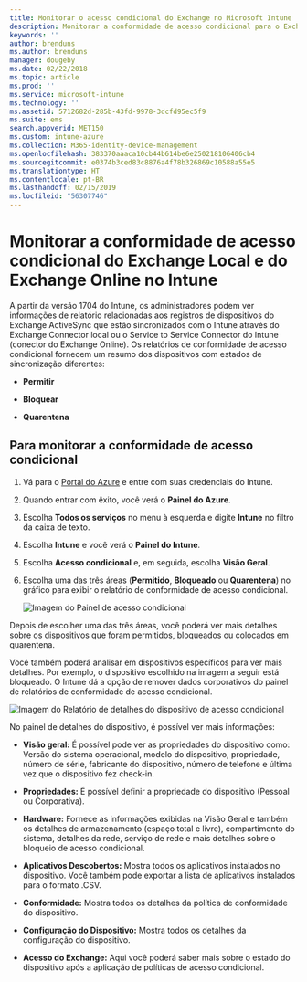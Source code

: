 ```yaml
---
title: Monitorar o acesso condicional do Exchange no Microsoft Intune | Microsoft Intune
description: Monitorar a conformidade de acesso condicional para o Exchange local e o Exchange Online por meio do Portal do Azure no Intune.
keywords: ''
author: brenduns
ms.author: brenduns
manager: dougeby
ms.date: 02/22/2018
ms.topic: article
ms.prod: ''
ms.service: microsoft-intune
ms.technology: ''
ms.assetid: 5712682d-285b-43fd-9978-3dcfd95ec5f9
ms.suite: ems
search.appverid: MET150
ms.custom: intune-azure
ms.collection: M365-identity-device-management
ms.openlocfilehash: 383370aaaca10cb44b614be6e250218106406cb4
ms.sourcegitcommit: e0374b3ced83c8876a4f78b326869c10588a55e5
ms.translationtype: HT
ms.contentlocale: pt-BR
ms.lasthandoff: 02/15/2019
ms.locfileid: "56307746"
---
```

# <a name="monitor-conditional-access-compliance-for-on-premises-exchange-and-exchange-online-in-intune"></a>Monitorar a conformidade de acesso condicional do Exchange Local e do Exchange Online no Intune

A partir da versão 1704 do Intune, os administradores podem ver informações de relatório relacionadas aos registros de dispositivos do Exchange ActiveSync que estão sincronizados com o Intune através do Exchange Connector local ou o Service to Service Connector do Intune (conector do Exchange Online). Os relatórios de conformidade de acesso condicional fornecem um resumo dos dispositivos com estados de sincronização diferentes:

-   **Permitir**

-   **Bloquear**

-   **Quarentena**

## <a name="to-monitor-conditional-access-compliance"></a>Para monitorar a conformidade de acesso condicional

1.  Vá para o [Portal do Azure](https://portal.azure.com/) e entre com suas credenciais do Intune.

2.  Quando entrar com êxito, você verá o **Painel do Azure**.

3.  Escolha **Todos os serviços** no menu à esquerda e digite **Intune** no filtro da caixa de texto.

4.  Escolha **Intune** e você verá o **Painel do Intune**.

5.  Escolha **Acesso condicional** e, em seguida, escolha **Visão Geral**.

6.  Escolha uma das três áreas (**Permitido**, **Bloqueado** ou **Quarentena**) no gráfico para exibir o relatório de conformidade de acesso condicional.

    ![Imagem do Painel de acesso condicional](./media/CA-reporting-intune-1.png)

Depois de escolher uma das três áreas, você poderá ver mais detalhes sobre os dispositivos que foram permitidos, bloqueados ou colocados em quarentena.

Você também poderá analisar em dispositivos específicos para ver mais detalhes. Por exemplo, o dispositivo escolhido na imagem a seguir está bloqueado. O Intune dá a opção de remover dados corporativos do painel de relatórios de conformidade de acesso condicional.

![Imagem do Relatório de detalhes do dispositivo de acesso condicional](./media/CA-reporting-intune-3.png)

No painel de detalhes do dispositivo, é possível ver mais informações:

-   **Visão geral:** É possível pode ver as propriedades do dispositivo como: Versão do sistema operacional, modelo do dispositivo, propriedade, número de série, fabricante do dispositivo, número de telefone e última vez que o dispositivo fez check-in.

-   **Propriedades:** É possível definir a propriedade do dispositivo (Pessoal ou Corporativa).

-   **Hardware:** Fornece as informações exibidas na Visão Geral e também os detalhes de armazenamento (espaço total e livre), compartimento do sistema, detalhes da rede, serviço de rede e mais detalhes sobre o bloqueio de acesso condicional.

-   **Aplicativos Descobertos:** Mostra todos os aplicativos instalados no dispositivo. Você também pode exportar a lista de aplicativos instalados para o formato .CSV.

-   **Conformidade:** Mostra todos os detalhes da política de conformidade do dispositivo.

-   **Configuração do Dispositivo:** Mostra todos os detalhes da configuração do dispositivo.

-   **Acesso do Exchange:** Aqui você poderá saber mais sobre o estado do dispositivo após a aplicação de políticas de acesso condicional.
